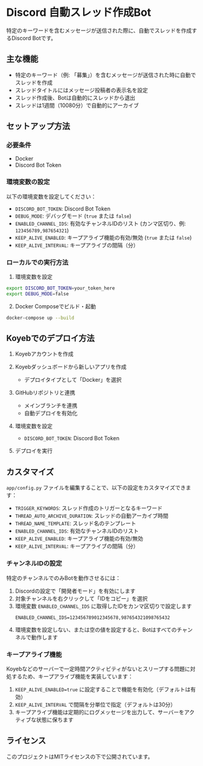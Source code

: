 # Discord 自動スレッド作成Bot

特定のキーワードを含むメッセージが送信された際に、自動でスレッドを作成するDiscord Botです。

## 主な機能

- 特定のキーワード（例: 「募集」）を含むメッセージが送信された時に自動でスレッドを作成
- スレッドタイトルにはメッセージ投稿者の表示名を設定
- スレッド作成後、Botは自動的にスレッドから退出
- スレッドは1週間（10080分）で自動的にアーカイブ

## セットアップ方法

### 必要条件

- Docker
- Discord Bot Token

### 環境変数の設定

以下の環境変数を設定してください：

- `DISCORD_BOT_TOKEN`: Discord Bot Token
- `DEBUG_MODE`: デバッグモード (`true` または `false`)
- `ENABLED_CHANNEL_IDS`: 有効なチャンネルIDのリスト (カンマ区切り、例: `123456789,987654321`)
- `KEEP_ALIVE_ENABLED`: キープアライブ機能の有効/無効 (`true` または `false`)
- `KEEP_ALIVE_INTERVAL`: キープアライブの間隔（分）

### ローカルでの実行方法

1. 環境変数を設定
```bash
export DISCORD_BOT_TOKEN=your_token_here
export DEBUG_MODE=false
```

2. Docker Composeでビルド・起動
```bash
docker-compose up --build
```

## Koyebでのデプロイ方法

1. Koyebアカウントを作成

2. Koyebダッシュボードから新しいアプリを作成
   - デプロイタイプとして「Docker」を選択

3. GitHubリポジトリと連携
   - メインブランチを連携
   - 自動デプロイを有効化

4. 環境変数を設定
   - `DISCORD_BOT_TOKEN`: Discord Bot Token

5. デプロイを実行

## カスタマイズ

`app/config.py` ファイルを編集することで、以下の設定をカスタマイズできます：

- `TRIGGER_KEYWORDS`: スレッド作成のトリガーとなるキーワード
- `THREAD_AUTO_ARCHIVE_DURATION`: スレッドの自動アーカイブ時間
- `THREAD_NAME_TEMPLATE`: スレッド名のテンプレート
- `ENABLED_CHANNEL_IDS`: 有効なチャンネルIDのリスト
- `KEEP_ALIVE_ENABLED`: キープアライブ機能の有効/無効
- `KEEP_ALIVE_INTERVAL`: キープアライブの間隔（分）

### チャンネルIDの設定

特定のチャンネルでのみBotを動作させるには：

1. Discordの設定で「開発者モード」を有効にします
2. 対象チャンネルを右クリックして「IDをコピー」を選択
3. 環境変数 `ENABLED_CHANNEL_IDS` に取得したIDをカンマ区切りで設定します
   ```
   ENABLED_CHANNEL_IDS=123456789012345678,987654321098765432
   ```
4. 環境変数を設定しない、または空の値を設定すると、Botはすべてのチャンネルで動作します

### キープアライブ機能

Koyebなどのサーバーで一定時間アクティビティがないとスリープする問題に対処するため、キープアライブ機能を実装しています：

1. `KEEP_ALIVE_ENABLED=true` に設定することで機能を有効化（デフォルトは有効）
2. `KEEP_ALIVE_INTERVAL` で間隔を分単位で指定（デフォルトは30分）
3. キープアライブ機能は定期的にログメッセージを出力して、サーバーをアクティブな状態に保ちます

## ライセンス

このプロジェクトはMITライセンスの下で公開されています。